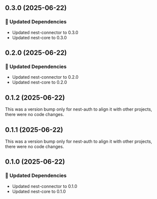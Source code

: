## 0.3.0 (2025-06-22)

### 🧱 Updated Dependencies

- Updated nest-connector to 0.3.0
- Updated nest-core to 0.3.0

## 0.2.0 (2025-06-22)

### 🧱 Updated Dependencies

- Updated nest-connector to 0.2.0
- Updated nest-core to 0.2.0

## 0.1.2 (2025-06-22)

This was a version bump only for nest-auth to align it with other projects, there were no code changes.

## 0.1.1 (2025-06-22)

This was a version bump only for nest-auth to align it with other projects, there were no code changes.

## 0.1.0 (2025-06-22)

### 🧱 Updated Dependencies

- Updated nest-connector to 0.1.0
- Updated nest-core to 0.1.0